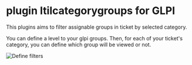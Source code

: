 # plugin Itilcategorygroups for GLPI
This plugins aims to filter assignable groups in ticket by selected category.

You can define a level to your glpi groups.
Then, for each of your ticket's category, you can define which group will be viewed or not.

![Define filters](https://raw.githubusercontent.com/PluginsGLPI/itilcategorygroups/master/screenshots/category_config.png)